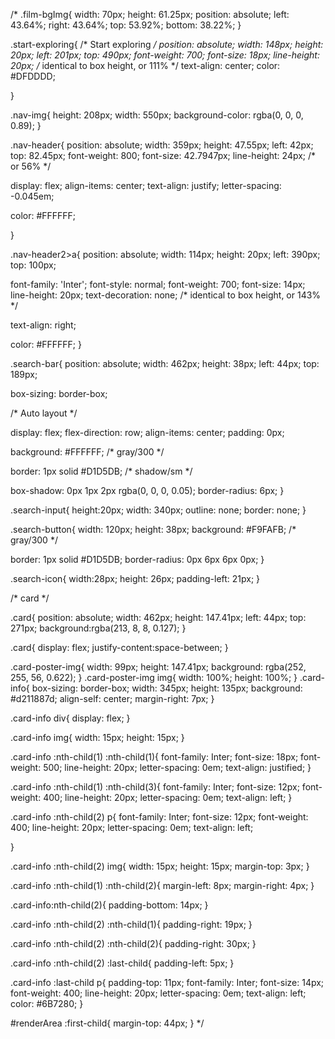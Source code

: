 /* .film-bgImg{
width: 70px; 
height: 61.25px; 
position: absolute;
left: 43.64%;
right: 43.64%;
top: 53.92%;
bottom: 38.22%;
}

.start-exploring{
  /* Start exploring */
position: absolute;
width: 148px;
height: 20px;
left: 201px;
top: 490px;
font-weight: 700;
font-size: 18px;
line-height: 20px;
/* identical to box height, or 111% */
text-align: center;
color: #DFDDDD;

}

.nav-img{
  height: 208px;
  width: 550px; 
  background-color: rgba(0, 0, 0, 0.89);
}

.nav-header{
  position: absolute;
width: 359px;
height: 47.55px;
left: 42px;
top: 82.45px;
font-weight: 800;
font-size: 42.7947px;
line-height: 24px;
/* or 56% */

display: flex;
align-items: center;
text-align: justify;
letter-spacing: -0.045em;

color: #FFFFFF;

}

.nav-header2>a{
position: absolute;
width: 114px;
height: 20px;
left: 390px;
top: 100px;

font-family: 'Inter';
font-style: normal;
font-weight: 700;
font-size: 14px;
line-height: 20px;
text-decoration: none;
/* identical to box height, or 143% */

text-align: right;

color: #FFFFFF;
}

 .search-bar{
position: absolute;
width: 462px;
height: 38px;
left: 44px;
top: 189px;

box-sizing: border-box;

/* Auto layout */

 display: flex;
flex-direction: row;
align-items: center;
padding: 0px;


background: #FFFFFF;
/* gray/300 */

 border: 1px solid #D1D5DB;
/* shadow/sm */

 box-shadow: 0px 1px 2px rgba(0, 0, 0, 0.05);
border-radius: 6px;
} 

.search-input{
  height:20px;
  width: 340px;
  outline: none;
  border: none;
}

.search-button{
width: 120px;
height: 38px;
background: #F9FAFB;
/* gray/300 */

border: 1px solid #D1D5DB;
border-radius: 0px 6px 6px 0px;
}

.search-icon{
  width:28px;
  height: 26px;
  padding-left: 21px;
}

/* card */

.card{
 position: absolute; 
width: 462px;
height: 147.41px;
left: 44px; 
top: 271px; 
background:rgba(213, 8, 8, 0.127);
}

.card{
  display: flex;
  justify-content:space-between;
}

.card-poster-img{
  width: 99px;
  height: 147.41px;
  background: rgba(252, 255, 56, 0.622);
}
.card-poster-img img{
  width: 100%;
  height: 100%;
}
.card-info{
  box-sizing: border-box;
  width: 345px;
  height: 135px;
  background: #d211887d;
  align-self: center;
  margin-right: 7px;
}

.card-info div{
  display: flex;
}

.card-info img{
  width: 15px;
  height: 15px;
}

.card-info :nth-child(1) :nth-child(1){
font-family: Inter;
font-size: 18px;
font-weight: 500;
line-height: 20px;
letter-spacing: 0em;
text-align: justified;
}

.card-info :nth-child(1) :nth-child(3){
font-family: Inter;
font-size: 12px;
font-weight: 400;
line-height: 20px;
letter-spacing: 0em;
text-align: left;
}

.card-info :nth-child(2) p{
font-family: Inter;
font-size: 12px;
font-weight: 400;
line-height: 20px;
letter-spacing: 0em;
text-align: left;

}

.card-info :nth-child(2) img{
  width: 15px;
  height: 15px;
  margin-top: 3px;
}

.card-info :nth-child(1) :nth-child(2){
  margin-left: 8px;
  margin-right: 4px;
}

.card-info:nth-child(2){
  padding-bottom: 14px;
}

.card-info :nth-child(2) :nth-child(1){
  padding-right: 19px;
}

.card-info :nth-child(2) :nth-child(2){
  padding-right: 30px;
}

.card-info :nth-child(2) :last-child{
  padding-left: 5px;
}

.card-info :last-child p{
  padding-top: 11px;
font-family: Inter;
font-size: 14px;
font-weight: 400;
line-height: 20px;
letter-spacing: 0em;
text-align: left;
color: #6B7280;
}


 #renderArea :first-child{
  margin-top: 44px;
}  */